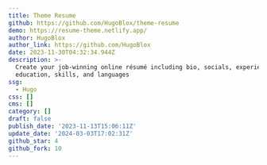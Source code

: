 ```yaml
---
title: Theme Resume
github: https://github.com/HugoBlox/theme-resume
demo: https://resume-theme.netlify.app/
author: HugoBlox
author_link: https://github.com/HugoBlox
date: 2023-11-30T04:32:34.944Z
description: >-
  Create your job-winning online résumé including bio, socials, experience,
  education, skills, and languages
ssg:
  - Hugo
css: []
cms: []
category: []
draft: false
publish_date: '2023-11-13T15:06:11Z'
update_date: '2024-03-03T17:02:31Z'
github_star: 4
github_fork: 10
---
```

